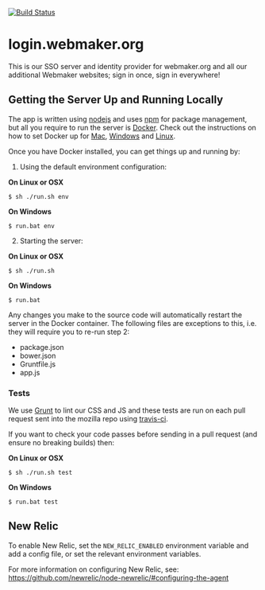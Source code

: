 [![Build Status](https://travis-ci.org/mozilla/login.webmaker.org.png)](https://travis-ci.org/mozilla/login.webmaker.org)

login.webmaker.org
==================

This is our SSO server and identity provider for webmaker.org and all our additional Webmaker websites; sign in once, sign in everywhere!

## Getting the Server Up and Running Locally

The app is written using <a href="http://nodejs.org/">nodejs</a> and uses <a href="https://npmjs.org/doc/">npm</a> for package management, but all you require to run the server is [Docker](https://www.docker.com/). Check out the instructions on how to set Docker up for [Mac](https://docs.docker.com/docker-for-mac/), [Windows](https://docs.docker.com/docker-for-windows/) and [Linux](https://docs.docker.com/engine/getstarted/step_one/).

Once you have Docker installed, you can get things up and running by:

1. Using the default environment configuration:

**On Linux or OSX**
```
$ sh ./run.sh env
```
**On Windows**
```
$ run.bat env
```

2. Starting the server:

**On Linux or OSX**
```
$ sh ./run.sh
```
**On Windows**
```
$ run.bat
```

Any changes you make to the source code will automatically restart the server in the Docker container. The following files are exceptions to this, i.e. they will require you to re-run step 2:
* package.json
* bower.json
* Gruntfile.js
* app.js

### Tests

We use <a href="http://gruntjs.com/">Grunt</a> to lint our CSS and JS and these tests are run on each pull request sent into the mozilla repo using <a href="https://travis-ci.org/mozilla/login.webmaker.org">travis-ci</a>.

If you want to check your code passes before sending in a pull request (and ensure no breaking builds) then:

**On Linux or OSX**
```
$ sh ./run.sh test
```
**On Windows**
```
$ run.bat test
```

## New Relic

To enable New Relic, set the `NEW_RELIC_ENABLED` environment variable and add a config file, or set the relevant environment variables.

For more information on configuring New Relic, see: https://github.com/newrelic/node-newrelic/#configuring-the-agent
